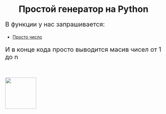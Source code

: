 <h1 style="text-align: center;">Простой генератор на Python</h1>
<p style="font-size: 20px;">В функции у нас запрашивается:</p>
<ul>
  <li style="text-decoration: underline;">Просто число</li>
</ul>
<p style="font-size: 20px;">И в конце кода просто выводится масив чисел от 1 до n</p><br><br>
<img src="https://upload.wikimedia.org/wikipedia/commons/thumb/c/c3/Python-logo-notext.svg/701px-Python-logo-notext.svg.png" wisth="100" height="100" style="margin-inline: auto;">
